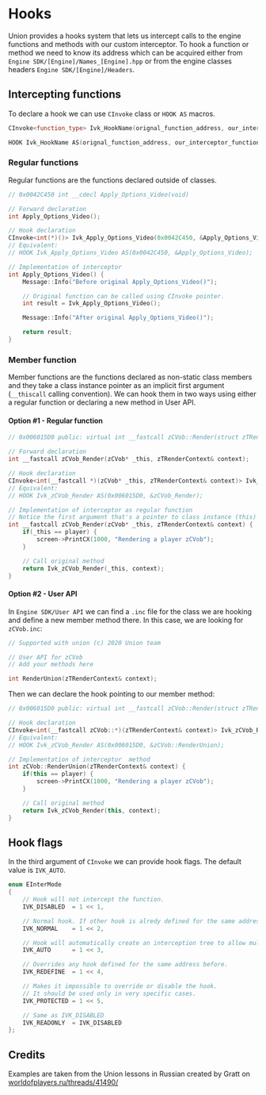 # Hooks
Union provides a hooks system that lets us intercept calls to the engine functions and methods with our custom interceptor. To hook a function or method we need to know its address which can be acquired either from `Engine SDK/[Engine]/Names_[Engine].hpp` or from the engine classes headers `Engine SDK/[Engine]/Headers`.

## Intercepting functions
To declare a hook we can use `CInvoke` class or `HOOK AS` macros.
```cpp
CInvoke<function_type> Ivk_HookName(orignal_function_address, our_interceptor_function, hook_flags);

HOOK Ivk_HookName AS(orignal_function_address, our_interceptor_function, hook_flags);
```

### Regular functions
Regular functions are the functions declared outside of classes.
```cpp
// 0x0042C450 int __cdecl Apply_Options_Video(void)

// Forward declaration
int Apply_Options_Video(); 

// Hook declaration
CInvoke<int(*)()> Ivk_Apply_Options_Video(0x0042C450, &Apply_Options_Video);
// Equivalent:
// HOOK Ivk_Apply_Options_Video AS(0x0042C450, &Apply_Options_Video);

// Implementation of interceptor
int Apply_Options_Video() {
    Message::Info("Before original Apply_Options_Video()");

    // Original function can be called using CInvoke pointer.
    int result = Ivk_Apply_Options_Video();

    Message::Info("After original Apply_Options_Video()");

    return result;
}
```

### Member function
Member functions are the functions declared as non-static class members and they take a class instance pointer as an implicit first argument (`__thiscall` calling convention). We can hook them in two ways using either a regular function or declaring a new method in User API.

#### Option #1 - Regular function
```cpp
// 0x006015D0 public: virtual int __fastcall zCVob::Render(struct zTRenderContext &)

// Forward declaration
int __fastcall zCVob_Render(zCVob* _this, zTRenderContext& context);

// Hook declaration
CInvoke<int(__fastcall *)(zCVob* _this, zTRenderContext& context)> Ivk_zCVob_Render(0x006015D0, &zCVob_Render);
// Equivalent:
// HOOK Ivk_zCVob_Render AS(0x006015D0, &zCVob_Render);

// Implementation of interceptor as regular function
// Notice the first argument that's a pointer to class instance (this)
int __fastcall zCVob_Render(zCVob* _this, zTRenderContext& context) {
    if(_this == player) {
        screen->PrintCX(1000, "Rendering a player zCVob");
    }

    // Call original method
    return Ivk_zCVob_Render(_this, context);
}
```

#### Option #2 - User API
In `Engine SDK/User API` we can find a `.inc` file for the class we are hooking and define a new member method there. In this case, we are looking for `zCVob.inc`:
```cpp 
// Supported with union (c) 2020 Union team

// User API for zCVob
// Add your methods here

int RenderUnion(zTRenderContext& context);
```

Then we can declare the hook pointing to our member method:
```cpp
// 0x006015D0 public: virtual int __fastcall zCVob::Render(struct zTRenderContext &)

// Hook declaration
CInvoke<int(__fastcall zCVob::*)(zTRenderContext& context)> Ivk_zCVob_Render(0x006015D0, &zCVob::RenderUnion);
// Equivalent:
// HOOK Ivk_zCVob_Render AS(0x006015D0, &zCVob::RenderUnion);

// Implementation of interceptor  method
int zCVob::RenderUnion(zTRenderContext& context) {
    if(this == player) {
        screen->PrintCX(1000, "Rendering a player zCVob");
    }

    // Call original method
    return Ivk_zCVob_Render(this, context);
}
```

## Hook flags
In the third argument of `CInvoke` we can provide hook flags. The default value is `IVK_AUTO`.

```cpp
enum EInterMode
{
    // Hook will not intercept the function.
    IVK_DISABLED  = 1 << 1,

    // Normal hook. If other hook is alredy defined for the same address, an error pops up.
    IVK_NORMAL    = 1 << 2,

    // Hook will automatically create an interception tree to allow multiple hooks for the same address.
    IVK_AUTO      = 1 << 3,

    // Overrides any hook defined for the same address before.
    IVK_REDEFINE  = 1 << 4,

    // Makes it impossible to override or disable the hook.
    // It should be used only in very specific cases.
    IVK_PROTECTED = 1 << 5,

    // Same as IVK_DISABLED
    IVK_READONLY  = IVK_DISABLED
};
```

## Credits
Examples are taken from the Union lessons in Russian created by Gratt on [worldofplayers.ru/threads/41490/](https://worldofplayers.ru/threads/41490/)
